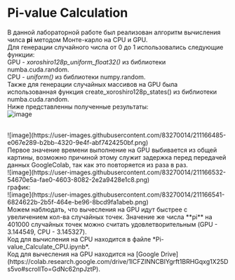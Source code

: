 # Pi-value Calculation
В данной лабораторной работе был реализован алгоритм вычисления чилса **pi** методом Монте-карло на CPU и GPU. 
</br>
Для генерации случайного числа от 0 до 1 использовались следующие функции:
</br>
GPU - *xoroshiro128p_uniform_float32()* из библиотеки numba.cuda.random.
</br>
CPU - *uniform()* из библиотеки numpy.random.
</br>
Также для генерации случайных массивов на GPU была использованная функция create_xoroshiro128p_states() из библиотеки numba.cuda.random.
</br>
Ниже представленны полученные результаты:
</br>
![image](https://user-images.githubusercontent.com/83270014/211166438-4dfc2f35-5796-453d-9667-18449d194192.png)
</br>

</br>
![image](https://user-images.githubusercontent.com/83270014/211166485-e067e289-b2bb-4320-9e4f-abf7424250bf.png)
</br>
Первое значение времени выполнение на GPU выбивается из общей картины, возможно причиной этому служит задержка перед передачей данных GoogleColab, так как это повторяется из раза в раз.
</br
Также было посчитано ускорение:
</br>
![image](https://user-images.githubusercontent.com/83270014/211166532-54670e5a-fae0-4603-8082-2e2a9428e1c8.png)
</br>
график:
</br>
![image](https://user-images.githubusercontent.com/83270014/211166541-6824622b-2b5f-464e-be96-8bcd9fa1abeb.png)
</br>
Можем наблюдать, что вычесления на GPU идут быстрее с увеличением кол-ва случайных точек. Значение же числа **pi** на 401000 случайных точек можно считать удовлетворительным  (GPU - 3.144549, CPU - 3.145327). 
</br>
Код для вычисления на CPU находится в файле *Pi-value_Calculate_CPU.ipynb*. </br>
Код для вычесления на GPU находится на [Google Drive](https://colab.research.google.com/drive/1lCFZINNCBIYgrft1BRHGqxg1X25Ds5vo#scrollTo=GdNc62npJztP).
